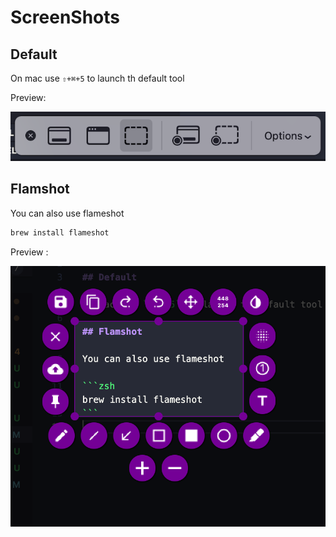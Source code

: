 # ScreenShots

## Default

On mac use `⇧+⌘+5` to launch th default tool

Preview:

![Default screenshot](ressources/screenshots-default.png)

## Flamshot

You can also use flameshot

```zsh
brew install flameshot
```

Preview :

![Flamshot session](ressources/screenshots-flameshot.png)
